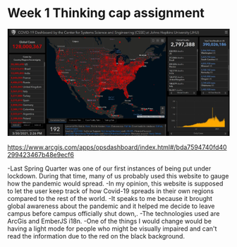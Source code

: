 # Week 1 Thinking cap assignment

<img src="pic/Screenshot.jpg" width="1000px">

https://www.arcgis.com/apps/opsdashboard/index.html#/bda7594740fd40299423467b48e9ecf6


-Last Spring Quarter was one of our first instances of being put under lockdown. During that time, many of us probably used this website to gauge how the pandemic would spread.
-In my opinion, this website is supposed to let the user keep track of how Covid-19 spreads in their own regions compared to the rest of the world.
-It speaks to me because it brought global awareness about the pandemic and it helped me decide to leave campus before campus officially shut down,.
-The technologies used are ArcGis and EmberJS i18n.
-One of the things I would change would be having a light mode for people who might be visually impaired and can't read the information due to the red on the black background.